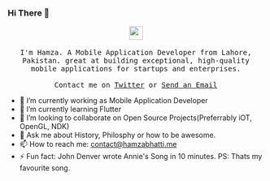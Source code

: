 ### Hi There 👋

<p align="center">
  <img src="https://user-images.githubusercontent.com/5679180/79618120-0daffb80-80be-11ea-819e-d2b0fa904d07.gif" width="27px">
  <br><br>
  <samp>
I'm Hamza. A Mobile Application Developer from Lahore, Pakistan. great at building exceptional, high-quality mobile applications for startups and enterprises. 
     <br><br>Contact me on <a href="https://twitter.com/realHamzaBhatti">Twitter</a> or <a href="mailto:contact@hamzabhatti.me">Send an Email</a>
  </samp>
</p>

- 🔭 I’m currently working as Mobile Application Developer
- 🌱 I’m currently learning Flutter
- 👯 I’m looking to collaborate on Open Source Projects(Preferrably iOT, OpenGL, NDK)
- 💬 Ask me about History, Philosphy or how to be awesome.
- 📫 How to reach me: contact@hamzabhatti.me
- ⚡ Fun fact: John Denver wrote Annie's Song in 10 minutes. PS: Thats my favourite song.

